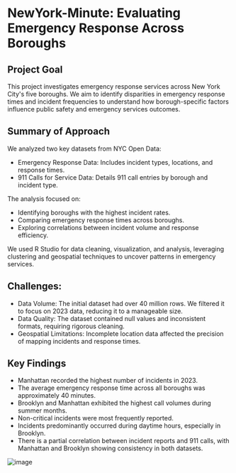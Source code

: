 # NewYork-Minute: Evaluating Emergency Response Across Boroughs 

## Project Goal
This project investigates emergency response services across New York City's five boroughs. We aim to identify disparities in emergency response times and incident frequencies to understand how borough-specific factors influence public safety and emergency services outcomes.

## Summary of Approach 
We analyzed two key datasets from NYC Open Data:
- Emergency Response Data: Includes incident types, locations, and response times.
- 911 Calls for Service Data: Details 911 call entries by borough and incident type.

The analysis focused on:
- Identifying boroughs with the highest incident rates.
- Comparing emergency response times across boroughs.
- Exploring correlations between incident volume and response efficiency.

We used R Studio for data cleaning, visualization, and analysis, leveraging clustering and geospatial techniques to uncover patterns in emergency services.

## Challenges:
- Data Volume: The initial dataset had over 40 million rows. We filtered it to focus on 2023 data, reducing it to a manageable size.
- Data Quality: The dataset contained null values and inconsistent formats, requiring rigorous cleaning.
- Geospatial Limitations: Incomplete location data affected the precision of mapping incidents and response times.


## Key Findings
- Manhattan recorded the highest number of incidents in 2023.
- The average emergency response time across all boroughs was approximately 40 minutes.
- Brooklyn and Manhattan exhibited the highest call volumes during summer months.
- Non-critical incidents were most frequently reported.
- Incidents predominantly occurred during daytime hours, especially in Brooklyn.
- There is a partial correlation between incident reports and 911 calls, with Manhattan and Brooklyn showing consistency in both datasets.

![image](https://github.com/user-attachments/assets/9d43bee6-18e4-4a8c-b089-ea01d1f368de)









